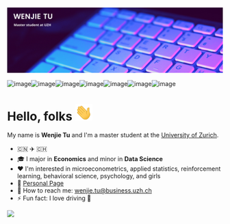 

[![image](./icon/profile-banner.png)](https://wenjie-tu.github.io/)

![image](https://img.shields.io/badge/Python-3776AB?style=for-the-badge&logo=python&logoColor=white)![image](https://img.shields.io/badge/R-276DC3?style=for-the-badge&logo=r&logoColor=white)![image](https://img.shields.io/badge/Git-F05032?style=for-the-badge&logo=git&logoColor=white)![image](https://img.shields.io/badge/Markdown-000000?style=for-the-badge&logo=markdown&logoColor=white)![image](https://img.shields.io/badge/HTML-239120?style=for-the-badge&logo=html5&logoColor=white)![image](https://img.shields.io/badge/MySQL-00000F?style=for-the-badge&logo=mysql&logoColor=white)![image](https://img.shields.io/badge/LaTeX-47A141?style=for-the-badge&logo=LaTeX&logoColor=white)

# Hello, folks <img src='./icon/wave.gif' width='40'>

My name is **Wenjie Tu** and I'm a master student at the [University of Zurich](https://www.uzh.ch/en.html).

* :cn: :airplane: :switzerland: 
* 🎓 I major in **Economics** and minor in **Data Science**
* :heart: I'm interested in microeconometrics, applied statistics, reinforcement learning, behavioral science, psychology, and girls
* :link: ​[Personal Page](https://wenjie-tu.github.io/)
* :e-mail: How to reach me: wenjie.tu@business.uzh.ch
* ⚡ Fun fact: I love driving 🚙

<img src="./icon/truman.gif" width=300>
